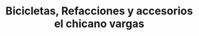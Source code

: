 ---
title: "Bicicletas, Refacciones y accesorios el chicano vargas"
url: /cholula-de-rivadavia/bicicletas-refacciones-y-accesorios-el-chicano-vargas/
shop: bicicleta
---